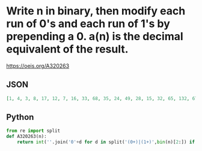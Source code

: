 # Write n in binary, then modify each run of 0's and each run of 1's by prepending a 0\. a\(n\) is the decimal equivalent of the result\.
https://oeis.org/A320263
## JSON
```JSON
[1, 4, 3, 8, 17, 12, 7, 16, 33, 68, 35, 24, 49, 28, 15, 32, 65, 132, 67, 136, 273, 140, 71, 48, 97, 196, 99, 56, 113, 60, 31, 64, 129, 260, 131, 264, 529, 268, 135, 272, 545, 1092, 547, 280, 561, 284, 143, 96, 193, 388, 195, 392, 785, 396, 199, 112, 225, 452, 227]
```
## Python
```Python
from re import split
def A320263(n):
    return int(''.join('0'+d for d in split('(0+)|(1+)',bin(n)[2:]) if d != '' and d != None),2)
```
